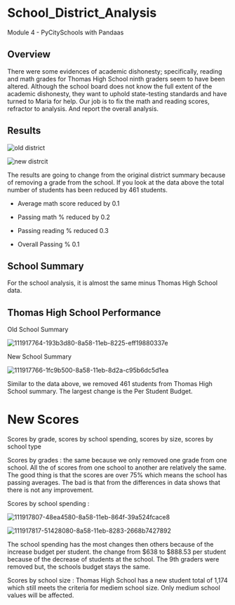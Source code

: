 # School_District_Analysis

Module 4 - PyCitySchools with Pandaas

## Overview

There were some evidences of academic dishonesty; specifically, reading and math grades for Thomas High School ninth graders seem to have been altered. Although the school board does not know the full extent of the academic dishonesty, they want to uphold state-testing standards and have turned to Maria for help. Our job is to fix the math and reading scores, refractor to analysis. And report the overall analysis.

## Results

![old district](https://user-images.githubusercontent.com/89805399/142556787-75527081-ccb4-46ff-a459-992b98cf9831.png)

![new distrcit](https://user-images.githubusercontent.com/89805399/142556796-7b0fc827-699e-4807-95ed-5c5daed56394.png)





The results are going to change from the original district summary because of removing a grade from the school. If you look at the data above the total number of students has been reduced by 461 students.

 - Average math score reduced by 0.1

 - Passing math % reduced by 0.2

 - Passing reading % reduced 0.3

 - Overall Passing % 0.1



## School Summary

For the school analysis, it is almost the same minus Thomas High School data.



## Thomas High School Performance

Old School Summary

![111917764-193b3d80-8a58-11eb-8225-eff19880337e](https://user-images.githubusercontent.com/89805399/142771919-79342413-8ef9-4183-89e2-d9edb66a34a1.png)

New School Summary

![111917766-1fc9b500-8a58-11eb-8d2a-c95b6dc5d1ea](https://user-images.githubusercontent.com/89805399/142771925-24e20209-852e-4d67-8233-b0b0e5c74d25.png)

Similar to the data above, we removed 461 students from Thomas High School summary. The largest change is the Per Student Budget.



# New Scores

Scores by grade, scores by school spending, scores by size, scores by school type



Scores by grades :  the same because we only removed one grade from one school. All the of scores from one school to another are relatively the same. The good thing is that the scores are over 75% which means the school has passing averages. The bad is that from the differences in data shows that there is not any improvement.



Scores by school spending : 

![111917807-48ea4580-8a58-11eb-864f-39a524fcace8](https://user-images.githubusercontent.com/89805399/142773490-faba70ba-5f05-4acc-b1b7-56671d3bc149.png)

![111917817-51428080-8a58-11eb-8283-2668b7427892](https://user-images.githubusercontent.com/89805399/142773493-d6162477-9761-471f-8021-2cf5d215d8d8.png)

The school spending has the most changes then others because of the increase budget per student. the change from $638 to $888.53 per student because of the decrease of students at the school. The 9th graders were removed but, the schools budget stays the same.



Scores by school size : Thomas High School has a new student total of 1,174 which still meets the criteria for mediem school size. Only medium school values will be affected.


